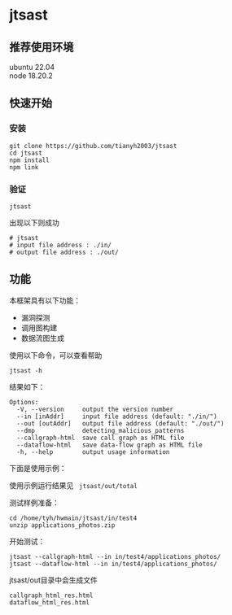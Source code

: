 # jtsast

## 推荐使用环境

ubuntu 22.04  
node 18.20.2

## 快速开始

### 安装

```
git clone https://github.com/tianyh2003/jtsast
cd jtsast
npm install  
npm link
```

### 验证

```
jtsast
```

出现以下则成功

```
# jtsast
# input file address : ./in/
# output file address : ./out/
```

## 功能

本框架具有以下功能：

- 漏洞探测
- 调用图构建
- 数据流图生成

使用以下命令，可以查看帮助

```
jtsast -h
```

结果如下：

```
Options:
  -V, --version     output the version number
  --in [inAddr]     input file address (default: "./in/")
  --out [outAddr]   output file address (default: "./out/")
  --dmp             detecting_malicious_patterns
  --callgraph-html  save call graph as HTML file
  --dataflow-html   save data-flow graph as HTML file
  -h, --help        output usage information
```

下面是使用示例：

使用示例运行结果见 `` jtsast/out/total``

测试样例准备：

```
cd /home/tyh/hwmain/jtsast/in/test4
unzip applications_photos.zip
```

开始测试：

```
jtsast --callgraph-html --in in/test4/applications_photos/
jtsast --dataflow-html --in in/test4/applications_photos/
```

jtsast/out目录中会生成文件

```
callgraph_html_res.html
dataflow_html_res.html
```


